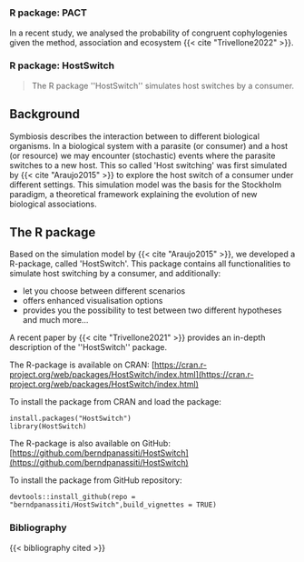 # 




### R package: PACT

In a recent study, we analysed the probability of congruent cophylogenies given the method, association and ecosystem {{< cite "Trivellone2022" >}}.

### R package: HostSwitch

> The R package ''HostSwitch'' simulates host switches by a consumer.

## Background
Symbiosis describes the interaction between to different biological organisms. In a biological system with a parasite (or consumer) and a host (or resource) we may encounter (stochastic) events where the parasite switches to a new host. This so called 'Host switching' was first simulated by {{< cite "Araujo2015" >}} to explore the host switch of a consumer under different settings. This simulation model was the basis for the Stockholm paradigm, a theoretical framework explaining the evolution of new biological associations.

## The R package
Based on the simulation model by {{< cite "Araujo2015" >}}, we developed a R-package, called 'HostSwitch'. This package contains all functionalities to simulate host switching by a consumer, and additionally:
* let you choose between different scenarios
* offers enhanced visualisation options
* provides you the possibility to test between two different hypotheses and much more...

A recent paper by {{< cite "Trivellone2021" >}} provides an in-depth description of the ''HostSwitch'' package.

The R-package is available on CRAN: [https://cran.r-project.org/web/packages/HostSwitch/index.html](https://cran.r-project.org/web/packages/HostSwitch/index.html)

To install the package from CRAN and load the package:
```{r}
install.packages("HostSwitch")
library(HostSwitch)
```


The R-package is also available on GitHub: [https://github.com/berndpanassiti/HostSwitch](https://github.com/berndpanassiti/HostSwitch)

To install the package from GitHub repository:
```{r}
devtools::install_github(repo = "berndpanassiti/HostSwitch",build_vignettes = TRUE)
```




### Bibliography
<!-- The bibliography will display works from path/to/bib.json -->
{{< bibliography cited >}}
